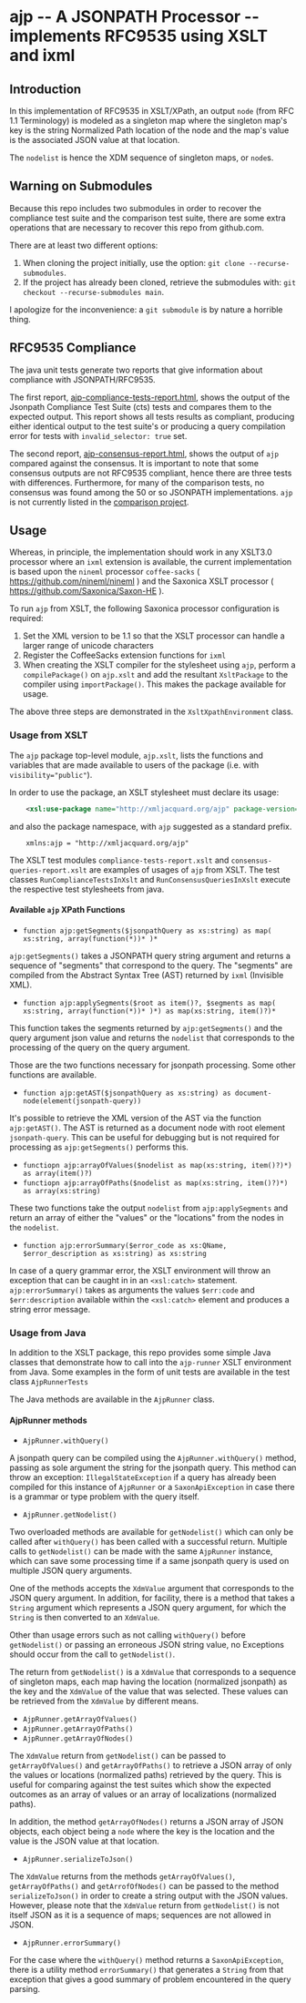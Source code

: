 # ajp -- A JSONPATH Processor -- implements RFC9535 using XSLT and ixml #

## Introduction ##

In this implementation of RFC9535 in XSLT/XPath, 
an output `node` (from RFC 1.1 Terminology) is modeled as a singleton map
where the singleton map's key is the string Normalized Path location 
of the node and the map's value is the associated JSON value at that location.

The `nodelist` is hence the XDM sequence of singleton maps, or `node`s. 

## Warning on Submodules ##

Because this repo includes two submodules in order to recover the compliance test suite
and the comparison test suite, there are some extra operations that are necessary to recover 
this repo from github.com.

There are at least two different options:

1. When cloning the project initially, use the option:  `git clone --recurse-submodules`.
2. If the project has already been cloned, retrieve the submodules with: `git checkout --recurse-submodules main`.

I apologize for the inconvenience: a `git submodule` is by nature a horrible thing.

## RFC9535 Compliance ##

The java unit tests generate two reports that give information about 
compliance with JSONPATH/RFC9535.

The first report, 
[ajp-compliance-tests-report.html](ajp-compliance-tests-report.html), 
shows the output of the Jsonpath Compliance Test Suite (cts) tests 
and compares them to the expected output. This report shows all 
tests results as compliant, producing either identical output to the 
test suite's or producing a query compilation error for tests with
`invalid_selector: true` set.

The second report, [ajp-consensus-report.html](ajp-consensus-report.html),
shows the output of `ajp` compared against the consensus. It is important to note
that some consensus outputs are not RFC9535 compliant, hence there are
three tests with differences. Furthermore, for many of the comparison tests,
no consensus was found among the 50 or so JSONPATH implementations. `ajp` 
is not currently listed in the [comparison project](https://github.com/cburgmer/json-path-comparison). 

## Usage ##

Whereas, in principle, the implementation should work in any XSLT3.0 processor 
where an `ixml` extension is available, the current implementation is based 
upon the `nineml` processor `coffee-sacks` ( https://github.com/nineml/nineml )
and the Saxonica XSLT processor ( https://github.com/Saxonica/Saxon-HE ).

To run `ajp` from XSLT, the following Saxonica processor configuration is required:

1. Set the XML version to be 1.1 so that the XSLT processor can handle a larger
range of unicode characters
2. Register the CoffeeSacks extension functions for `ixml`
3. When creating the XSLT compiler for the stylesheet using `ajp`, perform
a `compilePackage()` on `ajp.xslt` and add the resultant `XsltPackage`
to the compiler using `importPackage()`. This makes the package available for usage.

The above three steps are demonstrated in the `XsltXpathEnvironment` class.

### Usage from XSLT ###

The `ajp` package top-level module, `ajp.xslt`, lists the functions and variables
that are made available to users of the package (i.e. with `visibility="public"`).

In order to use the package, an XSLT stylesheet must declare its usage:

```xml
    <xsl:use-package name="http://xmljacquard.org/ajp" package-version="*"/>
```
and also the package namespace, with `ajp` suggested as a standard prefix.

```
    xmlns:ajp = "http://xmljacquard.org/ajp"
```

The XSLT test modules `compliance-tests-report.xslt` 
and `consensus-queries-report.xslt`
are  examples of usages of `ajp` from XSLT. The test classes
`RunComplianceTestsInXslt` and `RunConsensusQueriesInXslt` execute the
respective test stylesheets from java.

#### Available `ajp` XPath Functions ####

- `function ajp:getSegments($jsonpathQuery as xs:string) as map( xs:string, array(function(*))* )*` 

`ajp:getSegments()` takes a JSONPATH query string argument and returns a sequence of "segments" that 
correspond to the query. The "segments" are compiled from the Abstract Syntax Tree (AST) returned 
by `ixml` (Invisible XML).

- `function ajp:applySegments($root as item()?, $segments as map( xs:string, array(function(*))* )*) as map(xs:string, item()?)* `

This function takes the segments returned by `ajp:getSegments()` and the query argument json value and 
returns the `nodelist` that corresponds to the processing of the query on the query argument.

Those are the two functions necessary for jsonpath processing.  Some other functions are available.

- `function ajp:getAST($jsonpathQuery as xs:string) as document-node(element(jsonpath-query))`

It's possible to retrieve the XML version of the AST via the function `ajp:getAST()`.
The AST is returned as a document node with root element `jsonpath-query`.
This can be useful for debugging but is not required for processing as `ajp:getSegments()` performs this.

- `functiopn ajp:arrayOfValues($nodelist as map(xs:string, item()?)*) as array(item()?)`
- `functiopn ajp:arrayOfPaths($nodelist as map(xs:string, item()?)*) as array(xs:string)`

These two functions take the output `nodelist` from `ajp:applySegments` and return an array of either 
the "values" or the "locations" from the nodes in the `nodelist`.

- `function ajp:errorSummary($error_code as xs:QName, $error_description as xs:string) as xs:string`

In case of a query grammar error, the XSLT environment will throw an exception that can be caught in in an
`<xsl:catch>` statement. `ajp:errorSummary()` takes as arguments the values `$err:code` and `$err:description` 
available within the `<xsl:catch>` element and produces a string error message.

### Usage from Java ###

In addition to the XSLT package, this repo provides some simple Java classes that demonstrate how to call
into the `ajp-runner` XSLT environment from Java. 
Some examples in the form of unit tests are available in the test class `AjpRunnerTests`

The Java methods are available in the `AjpRunner` class.

#### AjpRunner methods ####

- `AjpRunner.withQuery()`

A jsonpath query can be compiled using the `AjpRunner.withQuery()` method, passing as sole argument the 
string for the jsonpath query.  This method can throw an exception: `IllegalStateException` if a query has already 
been compiled for this instance of `AjpRunner` or a `SaxonApiException` in case there is a grammar or type 
problem with the query itself.

- `AjpRunner.getNodelist()`

Two overloaded methods are available for `getNodelist()` which can only be called after `withQuery()` has been called
with a successful return. Multiple calls to `getNodelist()` can be made with the same `AjpRunner` instance, which
can save some processing time if a same jsonpath query is used on multiple JSON query arguments.

One of the methods accepts the `XdmValue` argument that corresponds to the JSON query argument. In addition, for 
facility, there is a method that takes a `String` argument which represents a JSON query argument, for which
the `String` is then converted to an `XdmValue`.

Other than usage errors such as not calling `withQuery()` before `getNodelist()`
or passing an erroneous JSON string value,
no Exceptions should occur from the call to `getNodelist()`.

The return from `getNodelist()` is a `XdmValue` that corresponds to a sequence of singleton maps, each map having the
location (normalized jsonpath) as the key and the `XdmValue` of the value that was selected.  These values can be 
retrieved from the `XdmValue` by different means.

- `AjpRunner.getArrayOfValues()`
- `AjpRunner.getArrayOfPaths()`
- `AjpRunner.getArrayOfNodes()`

The `XdmValue` return from `getNodelist()` can be passed to `getArrayOfValues()` 
and `getArrayOfPaths()` to retrieve a JSON array of 
only the values or locations (normalized paths) retrieved by the query. This is useful 
for comparing against the test suites which show the
expected outcomes as an array of values or an array of localizations (normalized paths).

In addition, the method `getArrayOfNodes()` returns a JSON array of JSON objects, each object being a `node`
where the key is the location and the value is the JSON value at that location.

- `AjpRunner.serializeToJson()`

The `XdmValue` returns from the methods `getArrayOfValues()`, `getArrayOfPaths()` and `getArrofOfNodes()`
can be passed to the method `serializeToJson()` in order to
create a string output with the JSON values.  However, please note that the `XdmValue` 
return from `getNodelist()` is not
itself JSON as it is a sequence of maps; sequences are not allowed in JSON.  

- `AjpRunner.errorSummary()`

For the case where the `withQuery()` method returns a `SaxonApiException`, there is a utility method
`errorSummary()`
that generates a `String` from that exception that gives a good summary of problem encountered
in the query parsing.